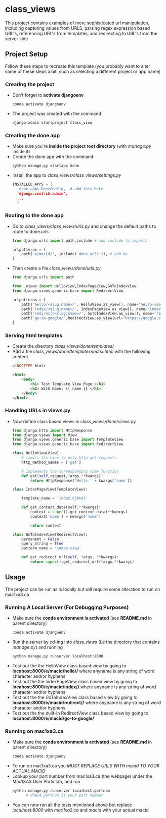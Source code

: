 # class_views
This project contains examples of more sophisticated url manipulation, including
capturing values from URLS, parsing regex expression based URL's, referencing
URL's from templates, and redirecting to URL's from the server side

## Project Setup
Follow these steps to recreate this template (you probably want to alter some of
these steps a bit, such as selecting a different project or app name)
### Creating the project
- Don't forget to **activate djangoenv**
  ```bash
  conda activate djangoenv
  ```
- The project was created with the command
  ```bash
  django-admin startproject class_view
  ```

### Creating the done app
- Make sure you're **inside the project root directory** (with *manage.py* inside it)
- Create the done app with the command
  ```bash
  python manage.py startapp done
  ```
- Install the app to *class_views/class_views/settings.py*
  ```python
  INSTALLED_APPS = [
    'done.apps.DoneConfig,  # add this here
    'django.contrib.admin',
    ...
    ]
  ```

### Routing to the done app
- Go to *class_views/class_views/urls.py* and change the default paths to route to done.urls
  ```python
  from django.urls import path,include # add include to imports

  urlpatterns = [
      path('e/macid/', include('done.urls')), # add me
  ]
  ```
- Then create a file *class_views/done/urls.py*
  ```python
  from django.urls import path

  from .views import HelloView,IndexPageView,GoToIndexView
  from django.views.generic.base import RedirectView

  urlpatterns = [
      path('hello/<slug:name>/', HelloView.as_view(), name="hello-view"),
      path('index/<slug:name>/', IndexPageView.as_view(), name="index-view"),
      path('redirect/<slug:name>/', GoToIndexView.as_view(), name='redirect-view'),
      path('go-to-google/',RedirectView.as_view(url="https://google.ca"),name="go-to-google-view"),
  ]
  ```

### Serving html templates
- Create the directory *class_views/done/templates/* 
- Add a file *class_views/done/templates/index.html* with the following content
  ```html
  <!DOCTYPE html>

  <html>
      <body>
          <h1> Test Template View Page </h1>
          <h2> With Name: {{ name }} </h2>
      </body>
  </html>
  ```

### Handling URLs in views.py
- Now define class based views in *class_views/done/views.py*
  ```python
  from django.http import HttpResponse
  from django.views import View
  from django.views.generic.base import TemplateView
  from django.views.generic.base import RedirectView

  class HelloView(View):
      # limits the view to only http get requests
      http_method_names = ['get']

      # implements the corresponding view function
      def get(self,request,*args,**kwargs):
          return HttpResponse('Hello ' + kwargs['name'])

  class IndexPageView(TemplateView):

      template_name = 'index.djhtml'

      def get_context_data(self,**kwargs):
          context = super().get_context_data(**kwargs)
          context['name'] = kwargs['name']

          return context

  class GoToIndexView(RedirectView):
      permanent = False
      query_string = True
      pattern_name = 'index-view'

      def get_redirect_url(self, *args, **kwargs):
          return super().get_redirect_url(*args,**kwargs)
  ```

## Usage
The project can be run as is locally but will require some alteration to run on mac1xa3.ca

### Running A Local Server (For Debugging Purposes)
- Make sure the **conda environment is activated** (see **README.md** in parent
  directory)
  ```bash
  conda activate djangoenv
  ```
- Run the server by *cd*-ing into *class_views* (i.e the directory that
  contains *manage.py*) and running
  ```bash
  python manage.py runserver localhost:8000
  ```
- Test out the the HelloView class based view by going to 
  **locahost:8000/e/macid/hello/<anyname>/** where anyname 
  is any string of word character and/or hyphens
- Test out the the IndexPageView class based view by going to 
  **locahost:8000/e/macid/index/<anyname>/** where anyname 
  is any string of word character and/or hyphens
- Test out the the GoToIndexView class based view by going to 
  **locahost:8000/e/macid/redirect/<anyname>/** where anyname 
  is any string of word character and/or hyphens
- Test out the the built-in RedirectView class based view by going to 
  **locahost:8000/e/macid/go-to-google/** 

### Running on mac1xa3.ca
- Make sure the **conda environment is activated** (see **README.md** in parent
  directory)
  ```bash
  conda activate djangoenv
  ```
- To run on mac1xa3.ca you *MUST REPLACE URLS WITH macid TO YOUR ACTUAL MACID*
- Lookup your port number from mac1xa3.ca (the webpage) under the Mac1XA3 User
  Ports tab, and run
  ```bash
  python manage.py runserver localhost:portnum
        # where portnum is your port number
  ```
- You can now run all the tests mentioned above but replace *localhost:8000*
  with *mac1xa3.ca* and *macid* with your actual macid

